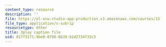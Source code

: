 ```yaml
---
content_type: resource
description: ''
file: https://ol-ocw-studio-app-production.s3.amazonaws.com/courses/15-s21-nuts-and-bolts-of-business-plans-january-iap-2014/81ff51719be08f908b39b1d2734f33c3_9upRT5T7drI.srt
file_type: application/x-subrip
resourcetype: Other
title: 3play caption file
uid: 81ff5171-9be0-8f90-8b39-b1d2734f33c3
---
```

